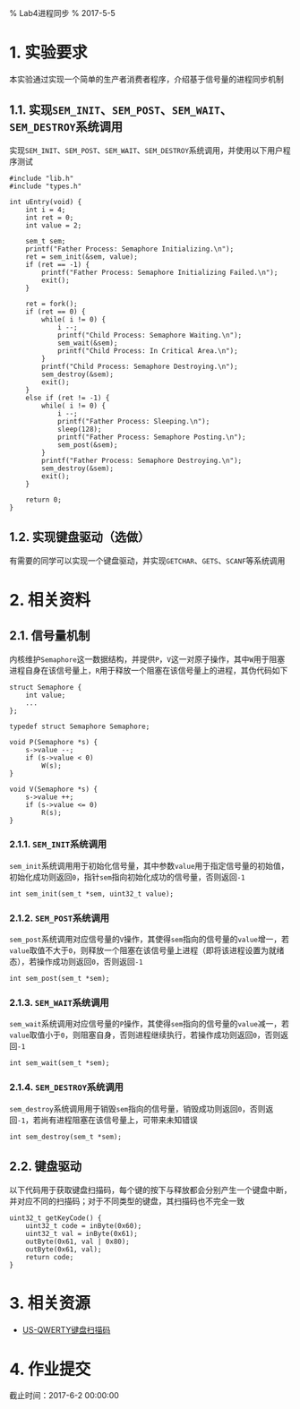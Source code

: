 % Lab4进程同步
% 2017-5-5

# 1. 实验要求

本实验通过实现一个简单的生产者消费者程序，介绍基于信号量的进程同步机制

## 1.1. 实现`SEM_INIT`、`SEM_POST`、`SEM_WAIT`、`SEM_DESTROY`系统调用

实现`SEM_INIT`、`SEM_POST`、`SEM_WAIT`、`SEM_DESTROY`系统调用，并使用以下用户程序测试

~~~~~~~~~~~~~~~~~~
#include "lib.h"
#include "types.h"

int uEntry(void) {
	int i = 4;
	int ret = 0;
	int value = 2;

	sem_t sem;
	printf("Father Process: Semaphore Initializing.\n");
	ret = sem_init(&sem, value);
	if (ret == -1) {
		printf("Father Process: Semaphore Initializing Failed.\n");
		exit();
	}

	ret = fork();
	if (ret == 0) {
		while( i != 0) {
			i --;
			printf("Child Process: Semaphore Waiting.\n");
			sem_wait(&sem);
			printf("Child Process: In Critical Area.\n");
		}
		printf("Child Process: Semaphore Destroying.\n");
		sem_destroy(&sem);
		exit();
	}
	else if (ret != -1) {
		while( i != 0) {
			i --;
			printf("Father Process: Sleeping.\n");
			sleep(128);
			printf("Father Process: Semaphore Posting.\n");
			sem_post(&sem);
		}
		printf("Father Process: Semaphore Destroying.\n");
		sem_destroy(&sem);
		exit();
	}
	
	return 0;
}
~~~~~~~~~~~~~~~~~~

## 1.2. 实现键盘驱动（选做）

有需要的同学可以实现一个键盘驱动，并实现`GETCHAR`、`GETS`、`SCANF`等系统调用

# 2. 相关资料

## 2.1. 信号量机制

内核维护`Semaphore`这一数据结构，并提供`P`，`V`这一对原子操作，其中`W`用于阻塞进程自身在该信号量上，`R`用于释放一个阻塞在该信号量上的进程，其伪代码如下

~~~~~~~~~~~~~~~~~~
struct Semaphore {
	int value;
	...
};

typedef struct Semaphore Semaphore;

void P(Semaphore *s) {
	s->value --;
	if (s->value < 0)
		W(s);
}

void V(Semaphore *s) {
	s->value ++;
	if (s->value <= 0)
		R(s);
}
~~~~~~~~~~~~~~~~~~

### 2.1.1. `SEM_INIT`系统调用

`sem_init`系统调用用于初始化信号量，其中参数`value`用于指定信号量的初始值，初始化成功则返回`0`，指针`sem`指向初始化成功的信号量，否则返回`-1`

~~~~~~~~~~~~~~~~~~
int sem_init(sem_t *sem, uint32_t value);
~~~~~~~~~~~~~~~~~~

### 2.1.2. `SEM_POST`系统调用

`sem_post`系统调用对应信号量的`V`操作，其使得`sem`指向的信号量的`value`增一，若`value`取值不大于`0`，则释放一个阻塞在该信号量上进程（即将该进程设置为就绪态），若操作成功则返回`0`，否则返回`-1`

~~~~~~~~~~~~~~~~~~
int sem_post(sem_t *sem);
~~~~~~~~~~~~~~~~~~

### 2.1.3. `SEM_WAIT`系统调用

`sem_wait`系统调用对应信号量的`P`操作，其使得`sem`指向的信号量的`value`减一，若`value`取值小于`0`，则阻塞自身，否则进程继续执行，若操作成功则返回`0`，否则返回`-1`

~~~~~~~~~~~~~~~~~~
int sem_wait(sem_t *sem);
~~~~~~~~~~~~~~~~~~

### 2.1.4. `SEM_DESTROY`系统调用

`sem_destroy`系统调用用于销毁`sem`指向的信号量，销毁成功则返回`0`，否则返回`-1`，若尚有进程阻塞在该信号量上，可带来未知错误

~~~~~~~~~~~~~~~~~~
int sem_destroy(sem_t *sem);
~~~~~~~~~~~~~~~~~~

## 2.2. 键盘驱动

以下代码用于获取键盘扫描码，每个键的按下与释放都会分别产生一个键盘中断，并对应不同的扫描码；对于不同类型的键盘，其扫描码也不完全一致

~~~~~~~~~~~~~~~~~~
uint32_t getKeyCode() {
	uint32_t code = inByte(0x60);
	uint32_t val = inByte(0x61);
	outByte(0x61, val | 0x80);
	outByte(0x61, val);
	return code;
}
~~~~~~~~~~~~~~~~~~

# 3. 相关资源

* [US-QWERTY键盘扫描码](http://wiki.osdev.org/PS2_Keyboard)

# 4. 作业提交

截止时间：2017-6-2 00:00:00
